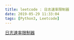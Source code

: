 ```yaml
---
title: leetcode : 日志速率限制器
date: 2019-05-29 11:33:04
tags: [Python3, Leetcode]
---
```


[日志速率限制器](https://leetcode-cn.com/problems/logger-rate-limiter/)

